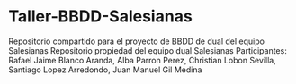 # Taller-BBDD-Salesianas
Repositorio compartido para el proyecto de BBDD de dual del equipo Salesianas
Repositorio propiedad del equipo dual Salesianas
Participantes: Rafael Jaime Blanco Aranda, Alba Parron Perez, Christian Lobon Sevilla, Santiago Lopez Arredondo, Juan Manuel Gil Medina
